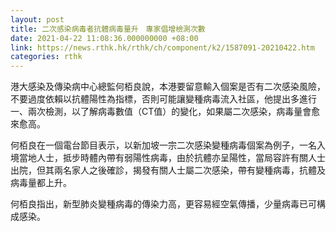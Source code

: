 ```yaml
---
layout: post
title: 二次感染病毒者抗體病毒量升　專家倡增檢測次數　
date: 2021-04-22 11:08:36.000000000 +08:00
link: https://news.rthk.hk/rthk/ch/component/k2/1587091-20210422.htm
categories: rthk
---
```


港大感染及傳染病中心總監何栢良說，本港要留意輸入個案是否有二次感染風險，不要過度依賴以抗體陽性為指標，否則可能讓變種病毒流入社區，他提出多進行一、兩次檢測，以了解病毒數值（CT值）的變化，如果屬二次感染，病毒量會愈來愈高。

何栢良在一個電台節目表示，以新加坡一宗二次感染變種病毒個案為例子，一名入境當地人士，抵步時體內帶有弱陽性病毒，由於抗體亦呈陽性，當局容許有關人士出院，但其兩名家人之後確診，揭發有關人士屬二次感染，帶有變種病毒，抗體及病毒量都上升。

何栢良指出，新型肺炎變種病毒的傳染力高，更容易經空氣傳播，少量病毒已可構成感染。
